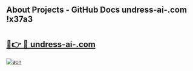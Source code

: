 ## About Projects - GitHub Docs undress-ai-.com !x37a3

# <h2><a href="https://andorid.site?title=undress-ai-.com&ref=14PRO">🔗👉 🔴 undress-ai-.com</a></h2>

[![acn](https://github.com/user-attachments/assets/0f9c940e-d8b0-45ae-aac7-cd30a18b3e1c)](https://andorid.site?title=undress-ai-.com&ref=14PRO)

